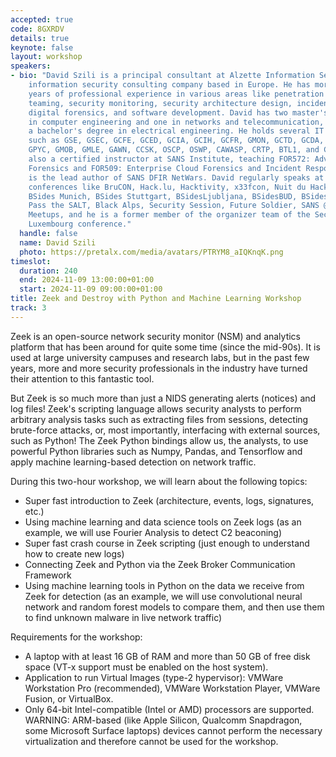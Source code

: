 ```yaml
---
accepted: true
code: 8GXRDV
details: true
keynote: false
layout: workshop
speakers:
- bio: "David Szili is a principal consultant at Alzette Information Security, an
    information security consulting company based in Europe. He has more than ten
    years of professional experience in various areas like penetration testing, red
    teaming, security monitoring, security architecture design, incident response,
    digital forensics, and software development. David has two master's degrees, one
    in computer engineering and one in networks and telecommunication, and he has
    a bachelor's degree in electrical engineering. He holds several IT security certifications,
    such as GSE, GSEC, GCFE, GCED, GCIA, GCIH, GCFR, GMON, GCTD, GCDA, GPEN, GNFA,
    GPYC, GMOB, GMLE, GAWN, CCSK, OSCP, OSWP, CAWASP, CRTP, BTL1, and CEH.\r\nHe is
    also a certified instructor at SANS Institute, teaching FOR572: Advanced Network
    Forensics and FOR509: Enterprise Cloud Forensics and Incident Response, and he
    is the lead author of SANS DFIR NetWars. David regularly speaks at international
    conferences like BruCON, Hack.lu, Hacktivity, x33fcon, Nuit du Hack, BSides London,
    BSides Munich, BSides Stuttgart, BSidesLjubljana, BSidesBUD, BSides Luxembourg,
    Pass the SALT, Black Alps, Security Session, Future Soldier, SANS @Night Talks,
    Meetups, and he is a former member of the organizer team of the Security BSides
    Luxembourg conference."
  handle: false
  name: David Szili
  photo: https://pretalx.com/media/avatars/PTRYM8_aIQKnqK.png
timeslot:
  duration: 240
  end: 2024-11-09 13:00:00+01:00
  start: 2024-11-09 09:00:00+01:00
title: Zeek and Destroy with Python and Machine Learning Workshop
track: 3
---
```


Zeek is an open-source network security monitor (NSM) and analytics platform that has been around for quite some time (since the mid-90s).
It is used at large university campuses and research labs, but in the past few years, more and more security professionals in the industry have turned their attention to this fantastic tool.

But Zeek is so much more than just a NIDS generating alerts (notices) and log files! Zeek's scripting language allows security analysts to perform arbitrary analysis tasks such as extracting files from sessions, detecting brute-force attacks, or, most importantly, interfacing with external sources, such as Python! The Zeek Python bindings allow us, the analysts, to use powerful Python libraries such as Numpy, Pandas, and Tensorflow and apply machine learning-based detection on network traffic.

During this two-hour workshop, we will learn about the following topics:
- Super fast introduction to Zeek (architecture, events, logs, signatures, etc.)
- Using machine learning and data science tools on Zeek logs (as an example, we will use Fourier Analysis to detect C2 beaconing)
- Super fast crash course in Zeek scripting (just enough to understand how to create new logs)
- Connecting Zeek and Python via the Zeek Broker Communication Framework
- Using machine learning tools in Python on the data we receive from Zeek for detection (as an example, we will use convolutional neural network and random forest models to compare them, and then use them to find unknown malware in live network traffic)

Requirements for the workshop:
- A laptop with at least 16 GB of RAM and more than 50 GB of free disk space (VT-x support must be enabled on the host system).
- Application to run Virtual Images (type-2 hypervisor): VMWare Workstation Pro (recommended), VMWare Workstation Player, VMWare Fusion, or VirtualBox.
- Only 64-bit Intel-compatible (Intel or AMD) processors are supported.
WARNING: ARM-based (like Apple Silicon, Qualcomm Snapdragon, some Microsoft Surface laptops) devices cannot perform the necessary virtualization and therefore cannot be used for the workshop.